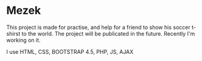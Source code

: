 # Mezek
This project is made for practise, and help for a friend to show his soccer t-shirst to the world.
The project will be publicated in the future. 
Recently I'm working on it.

I use HTML, CSS, BOOTSTRAP 4.5, PHP, JS, AJAX
